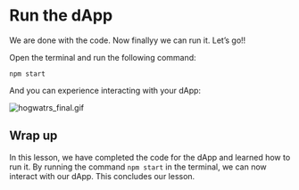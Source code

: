 # Run the dApp

We are done with the code. Now finallyy we can run it. Let’s go!!

Open the terminal and run the following command:

```
npm start
```

And you can experience interacting with your dApp:

![hogwatrs_final.gif](<https://github.com/0xmetaschool/Learning-Projects/blob/main/assests_for_all/Build%20Hogwarts%20Sorting%20Cap%20dApp%20on%20the%20Polygon%20Mumbai/What%20Are%20We%20Building%20Today/Frame_3560365_(28).gif?raw=true>)

## Wrap up

In this lesson, we have completed the code for the dApp and learned how to run it. By running the command `npm start` in the terminal, we can now interact with our dApp. This concludes our lesson.
